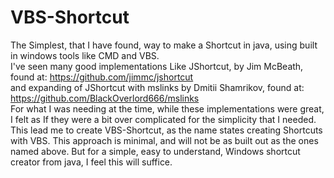 # VBS-Shortcut
The Simplest, that I have found, way to make a Shortcut in java, using built in windows tools like CMD and VBS.<br>
I've seen many good implementations Like JShortcut, by Jim McBeath, found at: https://github.com/jimmc/jshortcut<br>
and expanding of JShortcut with mslinks by Dmitii Shamrikov, found at: https://github.com/BlackOverlord666/mslinks<br>
For what I was needing at the time, while these implementations were great, I felt as If they were a bit over complicated for the simplicity that I needed.<br>
This lead me to create VBS-Shortcut, as the name states creating Shortcuts with VBS. This approach is minimal, and will not be as built out as the ones named above. But for a simple, easy to understand, Windows shortcut creator from java, I feel this will suffice.<br>
